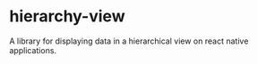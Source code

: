 # hierarchy-view
A library for displaying data in a hierarchical view on react native applications.
